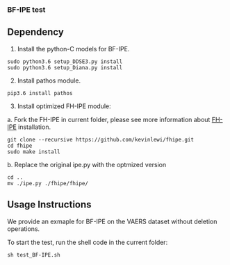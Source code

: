 ### BF-IPE test


## Dependency

1. Install the python-C models for BF-IPE.

```  
sudo python3.6 setup_DDSE3.py install
sudo python3.6 setup_Diana.py install
```

2. Install pathos module.

```
pip3.6 install pathos
```

3. Install optimized FH-IPE module:

  a. Fork the FH-IPE in current folder, please see more information about [FH-IPE](https://github.com/kevinlewi/fhipe.git) installation.

```
git clone --recursive https://github.com/kevinlewi/fhipe.git
cd fhipe
sudo make install
```

  b. Replace the original ipe.py with the optmized version


```
cd ..
mv ./ipe.py ./fhipe/fhipe/
```

## Usage Instructions


We provide an exmaple for BF-IPE on the VAERS dataset without deletion operations.

To start the test, run the shell code in the current folder:

```sh test_BF-IPE.sh```
